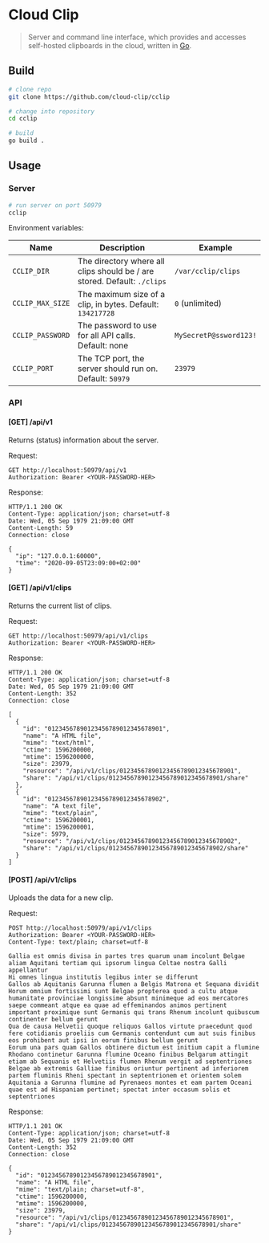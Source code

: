 # Cloud Clip

> Server and command line interface, which provides and accesses self-hosted clipboards in the cloud, written in [Go](https://golang.org/).

## Build

```bash
# clone repo
git clone https://github.com/cloud-clip/cclip

# change into repository
cd cclip

# build
go build .
```

## Usage

### Server

```bash
# run server on port 50979
cclip
```

Environment variables:

| Name | Description | Example |
|------|-------------|----------|
| `CCLIP_DIR` | The directory where all clips should be / are stored. Default: `./clips` | `/var/cclip/clips` |
| `CCLIP_MAX_SIZE` | The maximum size of a clip, in bytes. Default: `134217728` | `0` (unlimited) |
| `CCLIP_PASSWORD` | The password to use for all API calls. Default: none | `MySecretP@ssword123!` |
| `CCLIP_PORT` | The TCP port, the server should run on. Default: `50979` | `23979` |

### API

#### [GET] /api/v1

Returns (status) information about the server.

Request:

```http
GET http://localhost:50979/api/v1
Authorization: Bearer <YOUR-PASSWORD-HER>

```

Response:

```http
HTTP/1.1 200 OK
Content-Type: application/json; charset=utf-8
Date: Wed, 05 Sep 1979 21:09:00 GMT
Content-Length: 59
Connection: close

{
  "ip": "127.0.0.1:60000",
  "time": "2020-09-05T23:09:00+02:00"
}
```

#### [GET] /api/v1/clips

Returns the current list of clips.

Request:

```http
GET http://localhost:50979/api/v1/clips
Authorization: Bearer <YOUR-PASSWORD-HER>

```

Response:

```http
HTTP/1.1 200 OK
Content-Type: application/json; charset=utf-8
Date: Wed, 05 Sep 1979 21:09:00 GMT
Content-Length: 352
Connection: close

[
  {
    "id": "01234567890123456789012345678901",
    "name": "A HTML file",
    "mime": "text/html",
    "ctime": 1596200000,
    "mtime": 1596200000,
    "size": 23979,
    "resource": "/api/v1/clips/01234567890123456789012345678901",
    "share": "/api/v1/clips/01234567890123456789012345678901/share"
  },
  {
    "id": "01234567890123456789012345678902",
    "name": "A text file",
    "mime": "text/plain",
    "ctime": 1596200001,
    "mtime": 1596200001,
    "size": 5979,
    "resource": "/api/v1/clips/01234567890123456789012345678902",
    "share": "/api/v1/clips/01234567890123456789012345678902/share"
  }
]
```

#### [POST] /api/v1/clips

Uploads the data for a new clip.

Request:

```http
POST http://localhost:50979/api/v1/clips
Authorization: Bearer <YOUR-PASSWORD-HER>
Content-Type: text/plain; charset=utf-8

Gallia est omnis divisa in partes tres quarum unam incolunt Belgae aliam Aquitani tertiam qui ipsorum lingua Celtae nostra Galli appellantur
Hi omnes lingua institutis legibus inter se differunt
Gallos ab Aquitanis Garunna flumen a Belgis Matrona et Sequana dividit
Horum omnium fortissimi sunt Belgae propterea quod a cultu atque humanitate provinciae longissime absunt minimeque ad eos mercatores saepe commeant atque ea quae ad effeminandos animos pertinent important proximique sunt Germanis qui trans Rhenum incolunt quibuscum continenter bellum gerunt
Qua de causa Helvetii quoque reliquos Gallos virtute praecedunt quod fere cotidianis proeliis cum Germanis contendunt cum aut suis finibus eos prohibent aut ipsi in eorum finibus bellum gerunt
Eorum una pars quam Gallos obtinere dictum est initium capit a flumine Rhodano continetur Garunna flumine Oceano finibus Belgarum attingit etiam ab Sequanis et Helvetiis flumen Rhenum vergit ad septentriones
Belgae ab extremis Galliae finibus oriuntur pertinent ad inferiorem partem fluminis Rheni spectant in septentrionem et orientem solem
Aquitania a Garunna flumine ad Pyrenaeos montes et eam partem Oceani quae est ad Hispaniam pertinet; spectat inter occasum solis et septentriones
```

Response:

```http
HTTP/1.1 201 OK
Content-Type: application/json; charset=utf-8
Date: Wed, 05 Sep 1979 21:09:00 GMT
Content-Length: 352
Connection: close

{
  "id": "01234567890123456789012345678901",
  "name": "A HTML file",
  "mime": "text/plain; charset=utf-8",
  "ctime": 1596200000,
  "mtime": 1596200000,
  "size": 23979,
  "resource": "/api/v1/clips/01234567890123456789012345678901",
  "share": "/api/v1/clips/01234567890123456789012345678901/share"
}
```
